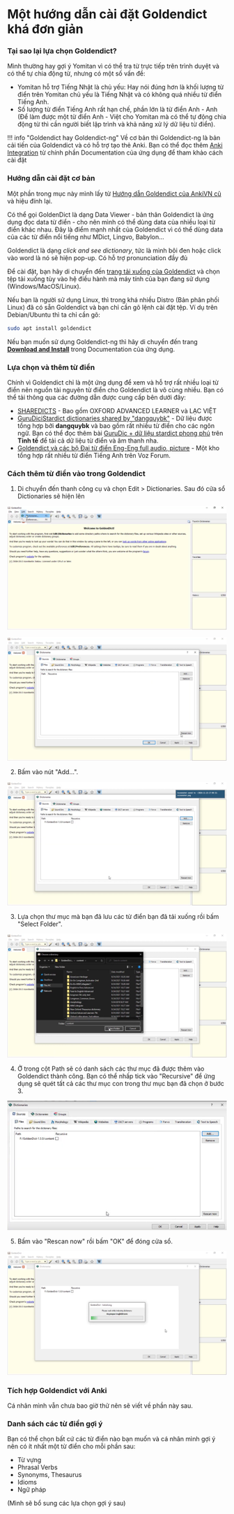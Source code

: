 # Một hướng dẫn cài đặt Goldendict khá đơn giản

### Tại sao lại lựa chọn Goldendict?
Mình thường hay gợi ý Yomitan vì có thể tra từ trực tiếp trên trình duyệt và có thể tự chia động từ, nhưng có một số vấn đề:

- Yomitan hỗ trợ Tiếng Nhật là chủ yếu: Hay nói đúng hơn là khối lượng từ điển trên Yomitan chủ yếu là Tiếng Nhật và có không quá nhiều từ điển Tiếng Anh.
- Số lượng từ điển Tiếng Anh rất hạn chế, phần lớn là từ điển Anh - Anh (Để làm được một từ điển Anh - Việt cho Yomitan mà có thể tự động chia động từ thì cần người biết lập trình và khả năng xử lý dữ liệu từ điển).

!!! info "Goldendict hay Goldendict-ng"
    Về cơ bản thì Goldendict-ng là bản cải tiến của Goldendict và có hỗ trợ tạo thẻ Anki. Bạn có thể đọc thêm [Anki Integration](https://xiaoyifang.github.io/goldendict-ng/topic_anki/) từ chính phần Documentation của ứng dụng để tham khảo cách cài đặt

### Hướng dẫn cài đặt cơ bản
Một phần trong mục này mình lấy từ [Hướng dẫn Goldendict của AnkiVN cũ](https://ankivn.blogspot.com/2020/09/goldendict.html) và hiệu đính lại.

Có thể gọi GoldenDict là dạng Data Viewer - bản thân Goldendict là ứng dụng đọc data từ điển - cho nên mình có thể dùng data của nhiều loại từ điển khác nhau. Đây là điểm mạnh nhất của Goldendict vì có thể dùng data của các từ điển nổi tiếng như MDict, Lingvo, Babylon...

Goldendict là dạng _click and see dictionary_, tức là mình bôi đen hoặc click vào word là nó sẽ hiện pop-up. Có hỗ trợ pronunciation đầy đủ

Để cài đặt, bạn hãy di chuyển đến [trang tải xuống của Goldendict](http://www.goldendict.org/download.php) và chọn tệp tải xuống tùy vào hệ điều hành mà máy tính của bạn đang sử dụng (Windows/MacOS/Linux).

Nếu bạn là người sử dụng Linux, thì trong khá nhiều Distro (Bản phân phối Linux) đã có sẵn Goldendict và bạn chỉ cần gõ lệnh cài đặt tệp. Ví dụ trên Debian/Ubuntu thì ta chỉ cần gõ:

```bash
sudo apt install goldendict
```    

Nếu bạn muốn sử dụng Goldendict-ng thì hãy di chuyển đến trang [**Download and Install**](https://xiaoyifang.github.io/goldendict-ng/install/) trong Documentation của ứng dụng.

### Lựa chọn và thêm từ điển
Chính vì Goldendict chỉ là một ứng dụng để xem và hỗ trợ rất nhiều loại từ điển nên nguồn tài nguyên từ điển cho Goldendict là vô cùng nhiều. Bạn có thể tải thông qua các đường dẫn được cung cấp bên dưới đây:

- [SHAREDICTS](https://onedrive.live.com/?authkey=%21AIWJ6XswS%5F1l348&id=C198D829F58B89BB%21550320&cid=C198D829F58B89BB) - Bao gồm OXFORD ADVANCED LEARNER
và LẠC VIỆT
- [GuruDiciStardict dictionaries shared by "dangquybk"](https://www.mediafire.com/?wkai7p5hs9e2m=) - Dữ liệu được tổng hợp bởi **dangquybk** và bao gồm rất nhiều từ điển cho các ngôn ngữ. Bạn có thể đọc thêm bài [GuruDic + dữ liệu stardict phong phú](https://tinhte.vn/thread/gurudic-du-lieu-stardict-phong-phu-tu-dien-da-ngon-ngu-tot-nhat-tren-ios.338525/) trên **Tinh tế** để tải cả dữ liệu từ điển và âm thanh nha.
- [Goldendict và các bộ Đại từ điển Eng-Eng full audio, picture](https://voz.vn/t/reup-goldendict-va-cac-bo-%C4%90ai-tu-%C4%91ien-eng-eng-full-audio-picture.710141/) - Một kho tổng hợp rất nhiều từ điển Tiếng Anh trên Voz Forum.


### Cách thêm từ điển vào trong Goldendict

1. Di chuyển đến thanh công cụ và chọn Edit > Dictionaries. Sau đó cửa sổ Dictionaries sẽ hiện lên

![Bước 1](img/goldendict/buoc-1.png)

![Bước 2](img/goldendict/buoc-2.png)

2. Bấm vào nút "Add...".

![Bước 3](img/goldendict/buoc3-1.png)

3. Lựa chọn thư mục mà bạn đã lưu các từ điển bạn đã tải xuống rồi bấm "Select Folder".

![Bước 4](img/goldendict/buoc3-2.png)

4. Ở trong cột Path sẽ có danh sách các thư mục đã được thêm vào Goldendict thành công. Bạn có thể nhấp tick vào "Recursive" để ứng dụng sẽ quét tất cả các thư mục con trong thư mục bạn đã chọn ở bước 3.

![Bước 4](img/goldendict/buoc-4.png)


5. Bấm vào "Rescan now" rồi bấm "OK" để đóng cửa sổ.
 
![Bước 5](img/goldendict/buoc-5.png)

### Tích hợp Goldendict với Anki
Cá nhân mình vẫn chưa bao giờ thử nên sẽ viết về phần này sau.

### Danh sách các từ điển gợi ý
Bạn có thể chọn bất cứ các từ điển nào bạn muốn và cá nhân mình gợi ý nên có ít nhất một từ điển cho mỗi phần sau:

- Từ vựng
- Phrasal Verbs
- Synonyms, Thesaurus
- Idioms
- Ngữ pháp

(Mình sẽ bổ sung các lựa chọn gợi ý sau)